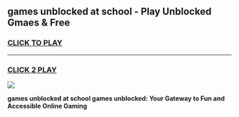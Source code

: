 
## games unblocked at school - Play Unblocked Gmaes & Free
<h3>
<a href="https://premium.freeplayer.one?title=games_unblocked_at_school&ref=19F">CLICK TO PLAY</a></h3>
<hr>

<h3>
<a href="https://premium.freeplayer.one?title=games_unblocked_at_school&ref=19F">CLICK 2 PLAY</a>
  
</h3>

<a href="https://premium.freeplayer.one?title=games_unblocked_at_school&ref=19F/"><img src="https://clearcache.store/games.png"></a>


**games unblocked at school games unblocked: Your Gateway to Fun and Accessible Online Gaming**
